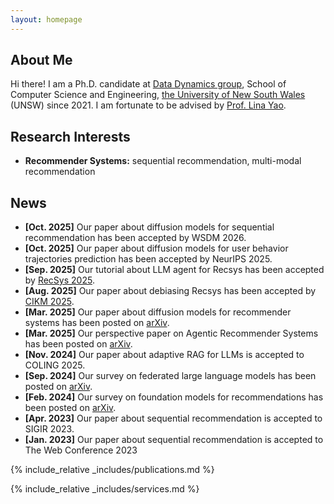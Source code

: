 ```yaml
---
layout: homepage
---
```


## About Me

Hi there! I am a Ph.D. candidate at [Data Dynamics group](http://insdata.org/beta), School of Computer Science and Engineering, [the University of New South Wales ](https://www.unsw.edu.au/)(UNSW) since 2021. I am fortunate to be advised by [Prof. Lina Yao](http://www.linayao.com/). 

## Research Interests

- **Recommender Systems:** sequential recommendation, multi-modal recommendation

## News
- **[Oct. 2025]** Our paper about diffusion models for sequential recommendation has been accepted by WSDM 2026.
- **[Oct. 2025]** Our paper about diffusion models for user behavior trajectories prediction has been accepted by NeurIPS 2025.
- **[Sep. 2025]** Our tutorial about LLM agent for Recsys has been accepted by [RecSys 2025](https://dl.acm.org/doi/full/10.1145/3705328.3748007).
- **[Aug. 2025]** Our paper about debiasing Recsys has been accepted by [CIKM 2025](https://arxiv.org/pdf/2505.03655?).
- **[Mar. 2025]** Our paper about diffusion models for recommender systems has been posted on [arXiv](https://arxiv.org/abs/2410.21967).
- **[Mar. 2025]** Our perspective paper on Agentic Recommender Systems has been posted on [arXiv](https://arxiv.org/abs/2503.16734).
- **[Nov. 2024]** Our paper about adaptive RAG for LLMs is accepted to COLING 2025.
- **[Sep. 2024]** Our survey on federated large language models has been posted on [arXiv](https://arxiv.org/pdf/2409.15723).
- **[Feb. 2024]** Our survey on foundation models for recommendations has been posted on [arXiv](https://arxiv.org/abs/2402.11143).
- **[Apr. 2023]** Our paper about sequential recommendation is accepted to SIGIR 2023.
- **[Jan. 2023]** Our paper about sequential recommendation is accepted to The Web Conference 2023

{% include_relative _includes/publications.md %}

{% include_relative _includes/services.md %}

